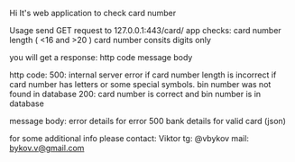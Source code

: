 Hi
It's web application to check card number

Usage
send GET request to 127.0.0.1:443/card/<card number>
app checks:
 card number length ( <16 and >20 )
 card number consits digits only

you will get a response:
 http code
 message body

http code:
 500:
  internal server error
  if card number length is incorrect
  if card number has letters or some special symbols.
  bin number was not found in database
 200:
  card number is correct and bin number is in database

message body:
  error details for error 500
  bank details for valid card (json)

for some additional info please contact:
 Viktor
 tg: @vbykov
 mail: bykov.v@gmail.com